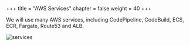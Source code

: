 +++
title = "AWS Services"
chapter = false
weight = 40
+++

We will use many AWS services, including CodePipeline, CodeBuild, ECS, ECR, Fargate, Route53 and ALB.

![services](images/services.svg)
